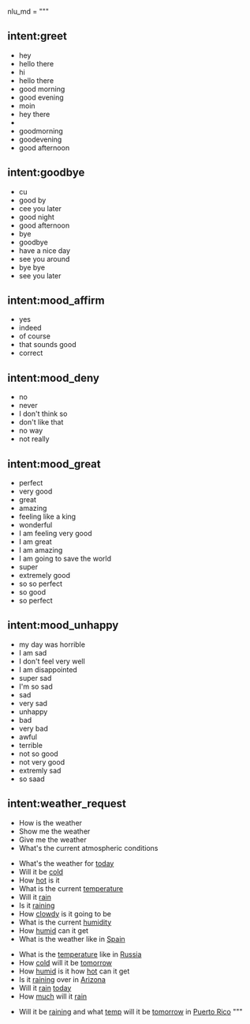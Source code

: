 nlu_md = """
## intent:greet
- hey
- hello there
- hi
- hello there
- good morning
- good evening
- moin
- hey there
- 
- goodmorning
- goodevening
- good afternoon

## intent:goodbye
- cu
- good by
- cee you later
- good night
- good afternoon
- bye
- goodbye
- have a nice day
- see you around
- bye bye
- see you later

## intent:mood_affirm
- yes
- indeed
- of course
- that sounds good
- correct

## intent:mood_deny
- no
- never
- I don't think so
- don't like that
- no way
- not really

## intent:mood_great
- perfect
- very good
- great
- amazing
- feeling like a king
- wonderful
- I am feeling very good
- I am great
- I am amazing
- I am going to save the world
- super
- extremely good
- so so perfect
- so good
- so perfect

## intent:mood_unhappy
- my day was horrible
- I am sad
- I don't feel very well
- I am disappointed
- super sad
- I'm so sad
- sad
- very sad
- unhappy
- bad
- very bad
- awful
- terrible
- not so good
- not very good
- extremly sad
- so saad

## intent:weather_request
<!-- 0 entity questions -->
- How is the weather
- Show me the weather
- Give me the weather
- What's the current atmospheric conditions
<!-- 1 entity questions --> 
- What's the weather for [today](weather_arg:date) <!--Define a synonim (intent:word)-->
- Will it be [cold](weather_arg:temp)
- How [hot](weather_arg:temp) is it
- What is the current [temperature](weather_arg:temp)
- Will it [rain](weather_arg:rain)
- Is it [raining](weather_arg:rain)
- How [clowdy](weather_arg:clowdy) is it going to be
- What is the current [humidity](weather_arg:humidity)
- How [humid](weather_arg:humidity) can it get
- What is the weather like in [Spain](weather_arg:location)
<!-- 2 entity questions -->
- What is the [temperature](weather_arg:temp) like in [Russia](weather_arg:location)
- How [cold](weather_arg:temp) will it be [tomorrow](weather_arg:date)
- How [humid](weather_arg:humidity) is it how [hot](weather_arg:temp) can it get
- Is it [raining](weather_arg:rain) over in [Arizona](weather_arg:location)
- Will it [rain](weather_arg:rain) [today](weather_arg:date)
- How [much](weather_arg:quantity) will it [rain](weather_arg:rain)
<!-- Multiple entity questions -->
- Will it be [raining](weather_arg:rain) and what [temp](weather_arg:temp) will it be [tomorrow](weather_arg:date) in [Puerto Rico](weather_arg:location)
"""